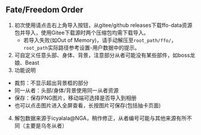## Fate/Freedom Order

1. 初次使用请点击右上角导入按钮，从gitee/github releases下载ffo-data资源包并导入，使用Gitee下载源时两个压缩包均需下载导入。
   - 若导入失败(如Out of Memory)，请手动解压至`root_path/ffo/`，`root_path`实际路径参考设置-用户数据中的提示。
2. 可自定义任意头部、身体、背景，注意部分从者可能没有某些部件，如boss龙娘、Beast
3. 功能说明    
  - 裁剪：不显示超出背景框的部分
  - 同一从者：头部/身体/背景使用同一从者资源
  - 保存：保存PNG图片，移动端可选择是否导入到相册
  - 也可以点击图片进入全屏查看，长按图片可保存(包括抽卡页面)
4. 解包数据来源于icyalala@NGA，稍作修正，从者编号可能与其他来源有所不同（主要是乌冬从者）